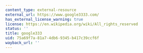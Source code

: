 ```yaml
---
content_type: external-resource
external_url: https://www.google3333.com/
has_external_license_warning: true
license: https://en.wikipedia.org/wiki/All_rights_reserved
status: ''
title: google333
uid: 75a69f7a-81a7-4db6-9345-b417c39ccf6f
wayback_url: ''
---
```

